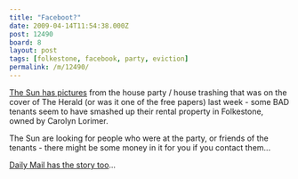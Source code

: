 ```yaml
---
title: "Faceboot?"
date: 2009-04-14T11:54:38.000Z
post: 12490
board: 8
layout: post
tags: [folkestone, facebook, party, eviction]
permalink: /m/12490/
---
```

<a href="http://www.thesun.co.uk/sol/homepage/news/article2374571.ece">The Sun has pictures</a> from the house party / house trashing that was on the cover of The Herald (or was it one of the free papers) last week - some BAD tenants seem to have smashed up their rental property in Folkestone, owned by Carolyn Lorimer.

The Sun are looking for people who were at the party, or friends of the tenants - there might be some money in it for you if you contact them...

<a href="http://www.dailymail.co.uk/news/article-1169709/Tenants-evicted-landlady-sees-pictures-Skins-style-parties-home-Facebook.html">Daily Mail has the story too</a>...
